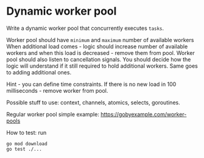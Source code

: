 # Dynamic worker pool

Write a dynamic worker pool that concurrently executes `tasks`. 

Worker pool should have `minimum` and `maximum` number of available workers 
When additional load comes - logic should increase number of available workers and when this load is decreased - remove them from pool.
Worker pool should also listen to cancellation signals. You should decide how the logic will understand if it still required to 
hold additional workers. Same goes to adding additional ones.


Hint - you can define time constraints. If there is no new load in 100 milliseconds - remove worker from pool.


Possible stuff to use: context, channels, atomics, selects, goroutines.


Regular worker pool simple example:
https://gobyexample.com/worker-pools


How to test:
run 

    go mod download
    go test ./...